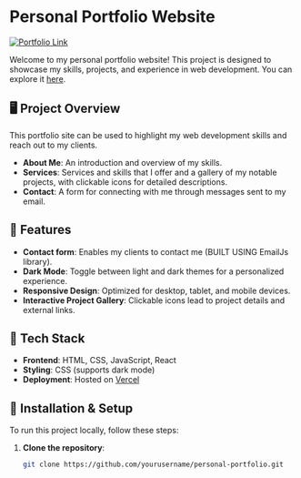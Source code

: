 # Personal Portfolio Website

[![Portfolio Link](https://img.shields.io/badge/View-Portfolio-blue?style=for-the-badge&logo=vercel)](https://personal-portfolio-six-mu-24.vercel.app/#contact)

Welcome to my personal portfolio website! This project is designed to showcase my skills, projects, and experience in web development. You can explore it [here](https://personal-portfolio-six-mu-24.vercel.app/#contact).

## 🖥️ Project Overview

This portfolio site can be used to highlight my web development skills and reach out to my clients.

- **About Me**: An introduction and overview of my skills.
- **Services**: Services and skills that I offer and a gallery of my notable projects, with clickable icons for detailed descriptions.
- **Contact**: A form for connecting with me through messages sent to my email.

## 🌟 Features
- **Contact form**: Enables my clients to contact me (BUILT USING EmailJs library).
- **Dark Mode**: Toggle between light and dark themes for a personalized experience.
- **Responsive Design**: Optimized for desktop, tablet, and mobile devices.
- **Interactive Project Gallery**: Clickable icons lead to project details and external links.
  

## 🚀 Tech Stack

- **Frontend**: HTML, CSS, JavaScript, React
- **Styling**: CSS (supports dark mode)
- **Deployment**: Hosted on [Vercel](https://vercel.com/)

## 🔧 Installation & Setup

To run this project locally, follow these steps:

1. **Clone the repository**:
   ```bash
   git clone https://github.com/yourusername/personal-portfolio.git
